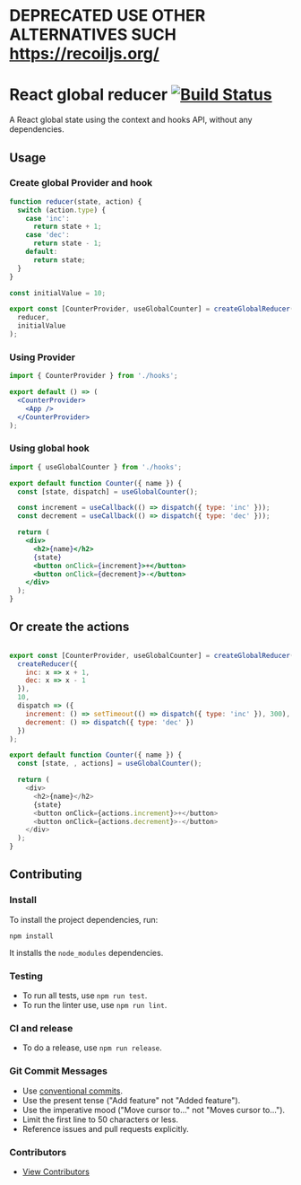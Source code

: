 # DEPRECATED USE OTHER ALTERNATIVES SUCH https://recoiljs.org/

# React global reducer [![Build Status](https://travis-ci.org/javi11/react-global-reducer.svg?branch=master)](https://travis-ci.org/javi11/react-global-reducer)

A React global state using the context and hooks API, without any dependencies.

## Usage

### Create global Provider and hook

```jsx
function reducer(state, action) {
  switch (action.type) {
    case 'inc':
      return state + 1;
    case 'dec':
      return state - 1;
    default:
      return state;
  }
}

const initialValue = 10;

export const [CounterProvider, useGlobalCounter] = createGlobalReducer(
  reducer,
  initialValue
);
```

### Using Provider

```jsx
import { CounterProvider } from './hooks';

export default () => (
  <CounterProvider>
    <App />
  </CounterProvider>
);
```

### Using global hook

```jsx
import { useGlobalCounter } from './hooks';

export default function Counter({ name }) {
  const [state, dispatch] = useGlobalCounter();

  const increment = useCallback(() => dispatch({ type: 'inc' }));
  const decrement = useCallback(() => dispatch({ type: 'dec' }));

  return (
    <div>
      <h2>{name}</h2>
      {state}
      <button onClick={increment}>+</button>
      <button onClick={decrement}>-</button>
    </div>
  );
}
```

## Or create the actions

```js

export const [CounterProvider, useGlobalCounter] = createGlobalReducer(
  createReducer({
    inc: x => x + 1,
    dec: x => x - 1
  }),
  10,
  dispatch => ({
    increment: () => setTimeout(() => dispatch({ type: 'inc' }), 300),
    decrement: () => dispatch({ type: 'dec' })
  })
);

export default function Counter({ name }) {
  const [state, , actions] = useGlobalCounter();

  return (
    <div>
      <h2>{name}</h2>
      {state}
      <button onClick={actions.increment}>+</button>
      <button onClick={actions.decrement}>-</button>
    </div>
  );
}

```

## Contributing

### Install

To install the project dependencies, run:

```console
npm install
```

It installs the `node_modules` dependencies.

### Testing

- To run all tests, use `npm run test`.
- To run the linter use, use `npm run lint`.

### CI and release

- To do a release, use `npm run release`.

### Git Commit Messages

- Use [conventional commits](https://www.conventionalcommits.org).
- Use the present tense ("Add feature" not "Added feature").
- Use the imperative mood ("Move cursor to..." not "Moves cursor to...").
- Limit the first line to 50 characters or less.
- Reference issues and pull requests explicitly.

### Contributors

- [View Contributors](https://github.com/javi11/react-global-reducer/graphs/contributors)
